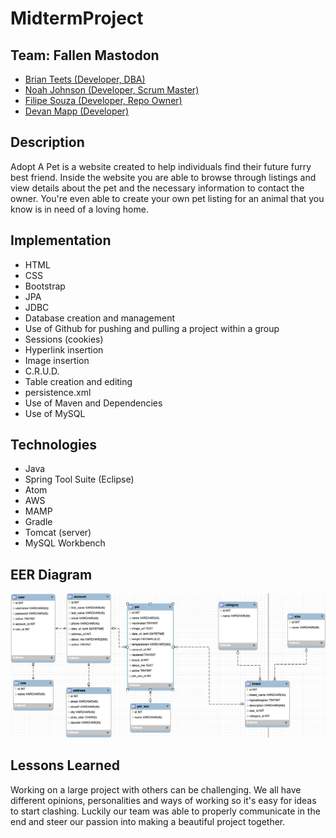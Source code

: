 # MidtermProject

## Team: Fallen Mastodon

* [Brian Teets (Developer, DBA)](https://github.com/brian-teets)
* [Noah Johnson (Developer, Scrum Master)](https://github.com/noah-johnson3)
* [Filipe Souza (Developer, Repo Owner)](https://github.com/filipewallace)
* [Devan Mapp (Developer)](https://github.com/Devan-R-Mapp)

## Description
Adopt A Pet is a website created to help individuals find their future furry best friend. Inside the website you are able to browse through listings and view details about the pet and the necessary information to contact the owner.
You're even able to create your own pet listing for an animal that you know is in need of a loving home.

## Implementation
* HTML
* CSS
* Bootstrap
* JPA
* JDBC
* Database creation and management
* Use of Github for pushing and pulling a project within a group
* Sessions (cookies)
* Hyperlink insertion
* Image insertion
* C.R.U.D.
* Table creation and editing
* persistence.xml
* Use of Maven and Dependencies
* Use of MySQL

## Technologies
* Java
* Spring Tool Suite (Eclipse)
* Atom
* AWS
* MAMP
* Gradle
* Tomcat (server)
* MySQL Workbench

## EER Diagram
![](https://github.com/filipewallace/MidtermProject/blob/main/AdoptAPet/src/main/webapp/images/EERDiagram.png)

## Lessons Learned
Working on a large project with others can be challenging. We all have different opinions, personalities and ways of working so it's easy for ideas to start clashing. Luckily our team was able to properly communicate in the end and steer our passion into making a beautiful project together.

